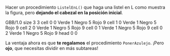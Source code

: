 Hacer un procedimiento `ListelEnL()` que haga una listel en L como muestra la figura, pero **dejando el cabezal en la posición inicial**.

<gs-board> GBB/1.0 size 3 3 cell 0 0 Verde 1 Negro 5 Rojo 9 cell 1 0 Verde 1 Negro 5 Rojo 9 cell 2 0 Verde 1 Negro 5 Rojo 9 cell 0 1 Verde 1 Negro 5 Rojo 9 cell 0 2 Verde 1 Negro 5 Rojo 9 head 0 0 </gs-board>

La ventaja ahora es que **te regalamos** el procedimiento `PonerAzulejo`. ¡Pero **ojo**, que necesitas dividir en más subtareas! 